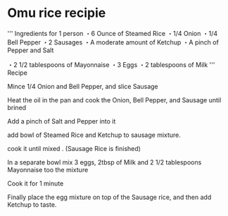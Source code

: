 # Omu rice recipie
'''
Ingredients for 1 person <Sausage Rice> ・6 Ounce of Steamed Rice ・1/4 Onion ・1/4 Bell Pepper ・2 Sausages ・A moderate amount of Ketchup ・A pinch of Pepper and Salt

<Omelet> ・2 1/2 tablespoons of Mayonnaise ・3 Eggs ・2 tablespoons of Milk
'''
Recipe

Mince 1/4 Onion and Bell Pepper, and slice Sausage

Heat the oil in the pan and cook the Onion, Bell Pepper, and Sausage until brined

Add a pinch of Salt and Pepper into it

add bowl of Steamed Rice and Ketchup to sausage mixture.

cook it until mixed . (Sausage Rice is finished)

In a separate bowl mix 3 eggs, 2tbsp of Milk and 2 1/2 tablespoons Mayonnaise too the mixture

Cook it for 1 minute

Finally place the egg mixture on top of the Sausage rice, and then add Ketchup to taste.
